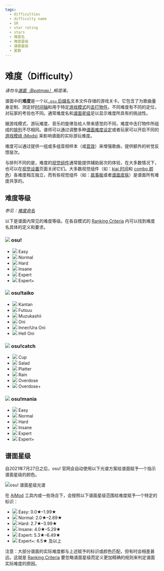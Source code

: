 ```yaml
---
tags:
  - difficulties
  - difficulty name
  - SR
  - star rating
  - stars
  - 难度名
  - 难度星级
  - 谱面星级
  - 星数
---
```


# 难度（Difficulty）

*请勿与[谱面（Beatmap）](/wiki/Beatmap)相混淆。*

谱面中的**难度**是一个以[`.osu` 后缀名](/wiki/Client/File_formats/Osu_(file_format))文本文件存储的游戏关卡。它包含了为歌曲量身定制、测定好[时间轴](/wiki/Beatmapping/Timing_section)和用于特定[游戏模式](/wiki/Game_mode)的[击打物件](/wiki/Gameplay/Hit_object)。不同难度有不同的定位，对玩家的考验也不同。通常难度名和[谱面星级](/wiki/Beatmap/Star_rating)足以显示难度所具有的挑战性。

据游戏模式、游玩难度、音乐的旋律及给人带来感觉的不同，难度中击打物件所组成的[排列](/wiki/Beatmap/Pattern)不尽相同。谱师可以通过调整多种[谱面难度设定](/wiki/Client/Beatmap_editor/Song_Setup#谱面难度设定(difficulty))或者玩家可以开启不同的[游戏模组 (Mods)](/wiki/Gameplay/Game_modifier) 来影响谱面的实际游玩难度。

难度可以通过提供一组或多组音频样本（或[音效](/wiki/Beatmapping/Hitsound)）来增强歌曲，提供额外的听觉反馈层次。

<!-- TODO: this description of visuals needs to be improved:
  - a separate section;
  - a very small paragraph on every key component, including those from Beatmap#overview;
-->

与排列不同的是，难度的[视觉组件](/wiki/Beatmap)通常能提供辅助层次的体验，在大多数情况下，也可以在[视觉设置](/wiki/Client/Interface/Visual_settings)页面关闭它们。大多数视觉组件（如：[kiai 时间](/wiki/Gameplay/Kiai_time)和 [combo 颜色](/wiki/Beatmapping/Combo_colour)）各难度相互独立，而有些视觉组件（如：[故事板](/wiki/Storyboard)或者[谱面皮肤](/wiki/Skinning)）是谱面所有难度共享的。

## 难度等级

*参见：[难度命名](/wiki/Ranking_Criteria/Difficulty_naming)*

以下是谱面内常见的难度等级。在各自模式的 [Ranking Criteria](/wiki/Ranking_Criteria) 内可以找到难度名具体的定义和要求。

### ![](/wiki/shared/mode/osu.png) osu!

- ![](/wiki/shared/diff/easy-o.png?20211215) Easy
- ![](/wiki/shared/diff/normal-o.png?20211215) Normal
- ![](/wiki/shared/diff/hard-o.png?20211215) Hard
- ![](/wiki/shared/diff/insane-o.png?20211215) Insane
- ![](/wiki/shared/diff/expert-o.png?20211215) Expert
- ![](/wiki/shared/diff/expertplus-o.png?20211215) Expert+

### ![](/wiki/shared/mode/taiko.png) osu!taiko

- ![](/wiki/shared/diff/easy-t.png?20211215) Kantan
- ![](/wiki/shared/diff/normal-t.png?20211215) Futsuu
- ![](/wiki/shared/diff/hard-t.png?20211215) Muzukashii
- ![](/wiki/shared/diff/insane-t.png?20211215) Oni
- ![](/wiki/shared/diff/expert-t.png?20211215) Inner/Ura Oni
- ![](/wiki/shared/diff/expertplus-t.png?20211215) Hell Oni

### ![](/wiki/shared/mode/catch.png) osu!catch

- ![](/wiki/shared/diff/easy-c.png?20211215) Cup
- ![](/wiki/shared/diff/normal-c.png?20211215) Salad
- ![](/wiki/shared/diff/hard-c.png?20211215) Platter
- ![](/wiki/shared/diff/insane-c.png?20211215) Rain
- ![](/wiki/shared/diff/expert-c.png?20211215) Overdose
- ![](/wiki/shared/diff/expertplus-c.png?20211215) Overdose+

### ![](/wiki/shared/mode/mania.png) osu!mania

- ![](/wiki/shared/diff/easy-m.png?20211215) Easy
- ![](/wiki/shared/diff/normal-m.png?20211215) Normal
- ![](/wiki/shared/diff/hard-m.png?20211215) Hard
- ![](/wiki/shared/diff/insane-m.png?20211215) Insane
- ![](/wiki/shared/diff/expert-m.png?20211215) Expert
- ![](/wiki/shared/diff/expertplus-m.png?20211215) Expert+

## 谱面星级

自2021年7月27日之后，osu! 官网会自动使用以下光谱方案给谱面赋予一个指示谱面星级的颜色。

![osu! 谱面星级光谱](/wiki/shared/star-rating/spectrum.png)

在 [AiMod](/wiki/Client/Beatmap_editor/AiMod) 工具内或一些场合下，会按照以下谱面星级范围给难度赋予一个特定的标识：

- ![](/wiki/shared/diff/easy-o.png?20211215) Easy: 0.0★–1.99★
- ![](/wiki/shared/diff/normal-o.png?20211215) Normal: 2.0★–2.69★
- ![](/wiki/shared/diff/hard-o.png?20211215) Hard: 2.7★–3.99★
- ![](/wiki/shared/diff/insane-o.png?20211215) Insane: 4.0★–5.29★
- ![](/wiki/shared/diff/expert-o.png?20211215) Expert: 5.3★–6.49★
- ![](/wiki/shared/diff/expertplus-o.png?20211215) Expert+: 6.5★ 及以上

注意：大部分谱面的实际难度都与上述赋予的标识或颜色匹配，但有时会相差甚远。这就是 [Ranking Criteria](/wiki/Ranking_Criteria) 要忽略谱面星级而定义更加精确的规则来判定谱面实际难度的原因。
